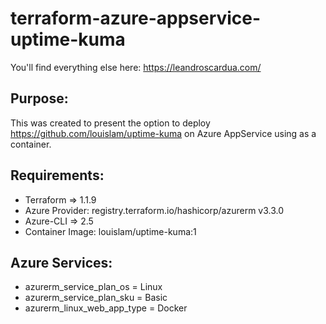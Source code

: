 # terraform-azure-appservice-uptime-kuma

You'll find everything else here:
https://leandroscardua.com/

 Purpose:
--------
This was created to present the option to deploy https://github.com/louislam/uptime-kuma on Azure AppService using as a container.

 Requirements:
--------
- Terraform => 1.1.9
- Azure Provider: registry.terraform.io/hashicorp/azurerm v3.3.0
- Azure-CLI => 2.5
- Container Image: louislam/uptime-kuma:1

 Azure Services:
--------
- azurerm_service_plan_os = Linux
- azurerm_service_plan_sku = Basic
- azurerm_linux_web_app_type = Docker
